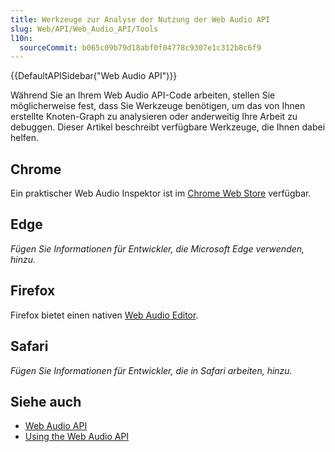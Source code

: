 ```yaml
---
title: Werkzeuge zur Analyse der Nutzung der Web Audio API
slug: Web/API/Web_Audio_API/Tools
l10n:
  sourceCommit: b065c09b79d18abf0f04778c9307e1c312b8c6f9
---
```


{{DefaultAPISidebar("Web Audio API")}}

Während Sie an Ihrem Web Audio API-Code arbeiten, stellen Sie möglicherweise fest, dass Sie Werkzeuge benötigen, um das von Ihnen erstellte Knoten-Graph zu analysieren oder anderweitig Ihre Arbeit zu debuggen. Dieser Artikel beschreibt verfügbare Werkzeuge, die Ihnen dabei helfen.

## Chrome

Ein praktischer Web Audio Inspektor ist im [Chrome Web Store](https://chromewebstore.google.com/detail/audion/cmhomipkklckpomafalojobppmmidlgl) verfügbar.

## Edge

_Fügen Sie Informationen für Entwickler, die Microsoft Edge verwenden, hinzu._

## Firefox

Firefox bietet einen nativen [Web Audio Editor](https://firefox-source-docs.mozilla.org/devtools-user/web_audio_editor/index.html).

## Safari

_Fügen Sie Informationen für Entwickler, die in Safari arbeiten, hinzu._

## Siehe auch

- [Web Audio API](/de/docs/Web/API/Web_Audio_API)
- [Using the Web Audio API](/de/docs/Web/API/Web_Audio_API/Using_Web_Audio_API)
